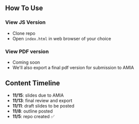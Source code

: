 ## How To Use

### View JS Version
* Clone repo
* Open `index.html` in web browser of your choice

### View PDF version
* Coming soon
* We'll also export a final pdf version for submission to AMIA

## Content Timeline
* **11/15**: slides due to AMIA
* **11/13**: final review and export
* **11/11**: draft slides to be posted
* **11/8**: outline posted
* **11/5**: repo created ✅
